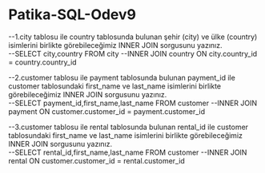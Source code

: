 # Patika-SQL-Odev9
--1.city tablosu ile country tablosunda bulunan şehir (city) ve ülke (country) isimlerini birlikte görebileceğimiz INNER JOIN sorgusunu yazınız.
<br />
--SELECT city,country FROM city
--INNER JOIN country ON city.country_id = country.country_id

--2.customer tablosu ile payment tablosunda bulunan payment_id ile customer tablosundaki first_name ve last_name isimlerini birlikte görebileceğimiz INNER JOIN sorgusunu yazınız.
<br />
--SELECT payment_id,first_name,last_name FROM customer 
--INNER JOIN payment ON customer.customer_id = payment.customer_id

--3.customer tablosu ile rental tablosunda bulunan rental_id ile customer tablosundaki first_name ve last_name isimlerini birlikte görebileceğimiz INNER JOIN sorgusunu yazınız.
<br />
--SELECT rental_id,first_name,last_name FROM customer 
--INNER JOIN rental ON customer.customer_id = rental.customer_id
